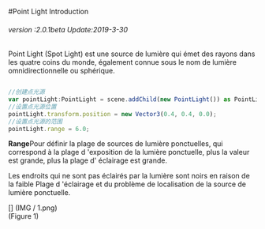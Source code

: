 #Point Light Introduction

###### *version :2.0.1beta   Update:2019-3-30*

Point Light (Spot Light) est une source de lumière qui émet des rayons dans les quatre coins du monde, également connue sous le nom de lumière omnidirectionnelle ou sphérique.


```javascript

//创建点光源
var pointLight:PointLight = scene.addChild(new PointLight()) as PointLight;
//设置点光源位置
pointLight.transform.position = new Vector3(0.4, 0.4, 0.0);
//设置点光源的范围
pointLight.range = 6.0;
```


**Range**Pour définir la plage de sources de lumière ponctuelles, qui correspond à la plage d 'exposition de la lumière ponctuelle, plus la valeur est grande, plus la plage d' éclairage est grande.

Les endroits qui ne sont pas éclairés par la lumière sont noirs en raison de la faible Plage d 'éclairage et du problème de localisation de la source de lumière ponctuelle.

[] (IMG / 1.png) <br > (Figure 1)

